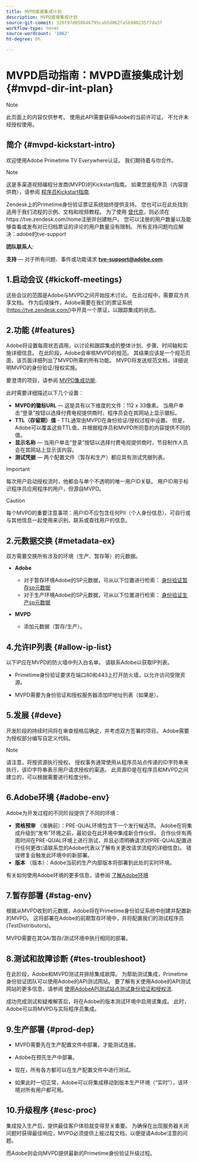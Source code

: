 ```yaml
---
title: MVPD直接集成计划
description: MVPD直接集成计划
source-git-commit: 326f97d058646795cab5d062fa5b980235f7da37
workflow-type: tm+mt
source-wordcount: '1062'
ht-degree: 0%

---
```



# MVPD启动指南：MVPD直接集成计划 {#mvpd-dir-int-plan}

>[!NOTE]
>
>此页面上的内容仅供参考。 使用此API需要获得Adobe的当前许可证。 不允许未经授权使用。

## 简介 {#mvpd-kickstart-intro}

欢迎使用Adobe Primetime TV Everywhere认证。  我们期待着与你合作。

>[!NOTE]
>
>这是多渠道视频编程分发商(MVPD)的Kickstart指南。 如果您是程序员（内容提供商），请参阅 [程序员Kickstart指南](/help/authentication/programmer-kickstart-guide.md).

Zendesk上的Primetime身份验证票证系统始终提供支持。 您也可以在此处找到适用于我们流程的示例、文档和视频教程。 为了使用 [曾代克](https://adobeprimetime.zendesk.com/)，则必须在https://tve.zendesk.com/home注册并创建帐户。 您可以注册的用户数量以及能够查看或发布对已归档票证的评论的用户数量没有限制。 所有支持问题均应解决：adobe的tve-support

**团队联系人**:

**支持**  — 对于所有问题、事件或功能请求 **tve-support@adobe.com**.

## 1.启动会议 {#kickoff-meetings}

这些会议的范围是Adobe与MVPD之间开始技术讨论。 在此过程中，需要双方共享文档。 作为后续操作，Adobe需要在我们的票证系统(https://tve.zendesk.com/)中开具一个票证，以跟踪集成的状态。

## 2.功能 {#features}

Adobe将设置每周状态调用，以讨论和跟踪集成的整体计划、步骤、时间轴和实施详细信息。 在此阶段，Adobe会审核MVPD的规范。 其结果应该是一个规范页面，该页面详细列出了MVPD所需的所有功能。 MVPD将发送规范文档，详细说明MVPD的身份验证/授权实施。

要澄清的项目，请参阅 [MVPD集成功能](/help/authentication/mvpd-integr-features.md).

此时需要详细描述以下几个设置：

* **MVPD的徽标URL**  — 这是具有以下维度的文件：112 x 33像素。 当用户单击“登录”按钮以选择付费电视提供商时，程序员会在其网站上显示徽标。
* **TTL（存留期）值** - TTL通常由MVPD在身份验证/授权过程中设置。 但是，Adobe可以覆盖这些TTL值，并根据程序员和MVPD所同意的内容提供不同的值。
* **显示名称**  — 当用户单击“登录”按钮以选择付费电视提供商时，节目制作人员会在其网站上显示该内容。
* **测试凭据**  — 两个配置文件（暂存和生产）都应具有测试凭据列表。

>[!IMPORTANT]
>
>每次用户启动授权流时，他都会与单个不透明的唯一用户ID关联。  用户ID用于标识程序员应用程序的用户，但源自MVPD。

>[!CAUTION]
>
>每个MVPD的重要注意事项：用户ID不应包含任何PII（个人身份信息）、可自行或与其他信息一起使用来识别、联系或查找用户的信息。

## 2.元数据交换 {#metadata-ex}

双方需要交换所有涉及的环境（生产、暂存等）的元数据。

* **Adobe**
   * 对于暂存环境Adobe的SP元数据，可从以下位置进行检索： [身份验证暂存sp元数据](https://sp.auth-staging.adobe.com/sp/metadata)
   * 对于生产环境Adobe的SP元数据，可从以下位置进行检索： [身份验证生产sp元数据](https://sp.auth.adobe.com/sp/metadata)

* **MVPD**
   * 添加元数据（暂存/生产）。

## 4.允许IP列表 {#allow-ip-list}

以下IP应在MVPD的防火墙中列入白名单。 请联系Adobe以获取IP列表。

* Primetime身份验证要求在端口80和443上打开防火墙，以允许访问受限资源。

* MVPD需要为身份验证和授权服务器添加IP地址列表（如果是）。

## 5.发展 {#deve}

开发阶段的持续时间将在审查规格后确定，并考虑双方签署的项目。 Adobe需要为授权部分编写自定义代码。

>[!NOTE]
>
>请注意，将按资源执行授权。 授权事务通常使用从程序员站点传递的ID字符串来执行，该ID字符串表示用户请求授权的渠道。 此资源ID是在程序员和MVPD之间建立的，可以根据需要进行粒度分析。

## 6.Adobe环境 {#adobe-env}

Adobe为开发过程的不同阶段提供了不同的环境：

* **资格预审** （准确前）：PRE-QUAL环境包含下一个发行候选项。 Adobe在将集成升级到“发布”环境之前，最初会在此环境中集成新合作伙伴。 合作伙伴有两周时间在PRE-QUAL环境上进行测试，并且必须明确请求对PRE-QUAL配置进行任何更改(请联系您的Adobe代表以了解有关更改请求流程的详细信息)。 错误修复会触发此环境中的新部署。
* **版本** （版本）：Adobe当前的生产内部版本将部署到此处的实时环境。

有关如何使用Adobe环境的更多信息，请参阅 [了解Adobe环境](/help/authentication/understanding-the-adobe-environments.md)

## 7.暂存部署 {#stag-env}

根据从MVPD收到的元数据，Adobe将在Primetime身份验证系统中创建并配置新的MVPD。 这将部署在Adobe的前期暂存环境中，并将配置我们的测试程序员(TestDistributors)。

MVPD需要在其QA/暂存/测试环境中执行相同的部署。

## 8.测试和故障诊断 {#tes-troubleshoot}

在此阶段，Adobe和MVPD测试并排除集成故障。 为帮助测试集成，Primetime身份验证团队可以使用Adobe的API测试网站。 要了解有关使用Adobe的API测试网站的更多信息，请参阅 [使用AdobeAPI测试站点测试身份验证和授权流](/help/authentication/test-authn-authz-flows-using-adobes-api-test-site.md).

成功完成测试和疑难解答后，将在Adobe的版本测试环境中启用该集成。 此时，Adobe可以将MVPD与实际程序员集成。

## 9.生产部署 {#prod-dep}

* MVPD需要先在生产配置文件中部署，才能测试连接。

* Adobe在预先生产中部署。

* 现在，所有各方都可以在生产配置文件中进行测试。

* 如果此时一切正常，Adobe可以将集成移动到版本生产环境（“实时”），该环境对所有用户都可用。

## 10.升级程序 {#esc-proc}

集成投入生产后，提供最佳客户体验就变得至关重要。 为确保在出现服务器关闭问题时获得最佳响应，MVPD必须提供上报过程文档，以便提请Adobe注意的问题。

而Adobe则会向MVPD提供最新的Primetime身份验证升级过程。


<!--- [!RELATEDINFORMATION]
>
>* [Programmer Kickstart Guide](/help/authentication/programmer-kickstart-guide.md)
>* [MVPD Integration Guide](/help/authentication/mvpd-integr-features.md)
-->
